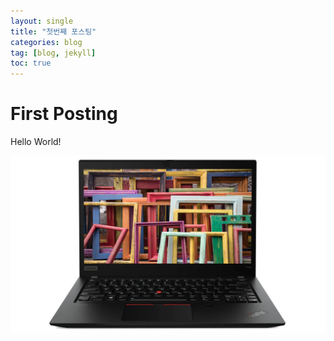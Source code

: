 ```yaml
---
layout: single
title: "첫번째 포스팅"
categories: blog
tag: [blog, jekyll]
toc: true
---
```


# First Posting

Hello World!



<img src="/images/2022-02-09-first-posting/lenovo-laptop-thinkpad-t14s-amd-subseries-gallery-1.jpg" alt="ThinkPad_T14s" style="zoom:67%;" />
